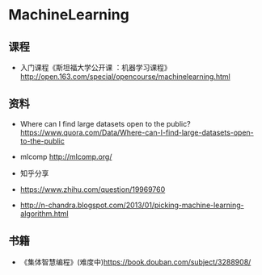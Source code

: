 # MachineLearning

## 课程
- 入门课程《斯坦福大学公开课 ：机器学习课程》http://open.163.com/special/opencourse/machinelearning.html

## 资料
- Where can I find large datasets open to the public? https://www.quora.com/Data/Where-can-I-find-large-datasets-open-to-the-public

- mlcomp http://mlcomp.org/

- 知乎分享 
 - https://www.zhihu.com/question/19969760 
 - http://n-chandra.blogspot.com/2013/01/picking-machine-learning-algorithm.html

## 书籍

- 《集体智慧编程》(难度中)https://book.douban.com/subject/3288908/
